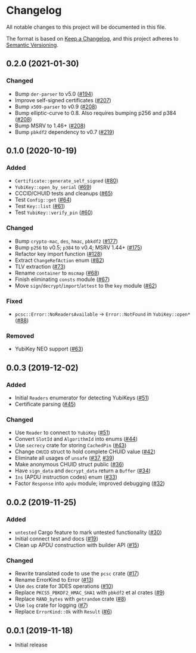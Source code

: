 # Changelog
All notable changes to this project will be documented in this file.

The format is based on [Keep a Changelog](https://keepachangelog.com/en/1.0.0/),
and this project adheres to [Semantic Versioning](https://semver.org/spec/v2.0.0.html).

## 0.2.0 (2021-01-30)
### Changed
- Bump `der-parser` to v5.0 ([#194])
- Improve self-signed certificates ([#207])
- Bump `x509-parser` to v0.9 ([#208])
- Bump elliptic-curve to 0.8. Also requires bumping p256 and p384 ([#208])
- Bump MSRV to 1.46+ ([#208])
- Bump `pbkdf2` dependency to v0.7 ([#219])

[#194]: https://github.com/iqlusioninc/yubikey-piv.rs/pull/194
[#207]: https://github.com/iqlusioninc/yubikey-piv.rs/pull/207
[#208]: https://github.com/iqlusioninc/yubikey-piv.rs/pull/208
[#219]: https://github.com/iqlusioninc/yubikey-piv.rs/pull/219

## 0.1.0 (2020-10-19)
### Added
- `Certificate::generate_self_signed` ([#80])
- `YubiKey::open_by_serial` ([#69])
- CCCID/CHUID tests and cleanups ([#65])
- Test `Config::get` ([#64])
- Test `Key::list` ([#61])
- Test `YubiKey::verify_pin` ([#60])

### Changed
- Bump `crypto-mac`, `des`, `hmac`, `pbkdf2` ([#177])
- Bump `p256` to v0.5; `p384` to v0.4; MSRV 1.44+ ([#175])
- Refactor key import function ([#128])
- Extract `ChangeRefAction` enum ([#82])
- TLV extraction ([#73])
- Rename `container` to `mscmap` ([#68])
- Finish eliminating `consts` module ([#67])
- Move `sign`/`decrypt`/`import`/`attest` to the `key` module ([#62])

### Fixed
- `pcsc::Error::NoReadersAvailable` -> `Error::NotFound` in `YubiKey::open*` ([#88])

### Removed
- YubiKey NEO support ([#63])

[#177]: https://github.com/iqlusioninc/yubikey-piv.rs/pull/177
[#175]: https://github.com/iqlusioninc/yubikey-piv.rs/pull/175
[#128]: https://github.com/iqlusioninc/yubikey-piv.rs/pull/128
[#82]: https://github.com/iqlusioninc/yubikey-piv.rs/pull/82
[#73]: https://github.com/iqlusioninc/yubikey-piv.rs/pull/73
[#88]: https://github.com/iqlusioninc/yubikey-piv.rs/pull/88
[#80]: https://github.com/iqlusioninc/yubikey-piv.rs/pull/80
[#69]: https://github.com/iqlusioninc/yubikey-piv.rs/pull/69
[#68]: https://github.com/iqlusioninc/yubikey-piv.rs/pull/68
[#67]: https://github.com/iqlusioninc/yubikey-piv.rs/pull/67
[#65]: https://github.com/iqlusioninc/yubikey-piv.rs/pull/65
[#64]: https://github.com/iqlusioninc/yubikey-piv.rs/pull/64
[#63]: https://github.com/iqlusioninc/yubikey-piv.rs/pull/63
[#62]: https://github.com/iqlusioninc/yubikey-piv.rs/pull/62
[#61]: https://github.com/iqlusioninc/yubikey-piv.rs/pull/61
[#60]: https://github.com/iqlusioninc/yubikey-piv.rs/pull/60

## 0.0.3 (2019-12-02)
### Added
- Initial `Readers` enumerator for detecting YubiKeys ([#51])
- Certificate parsing ([#45])

### Changed
- Use `Reader` to connect to `YubiKey` ([#51])
- Convert `SlotId` and `AlgorithmId` into enums ([#44])
- Use `secrecy` crate for storing `CachedPin` ([#43])
- Change `CHUID` struct to hold complete CHUID value ([#42])
- Eliminate all usages of `unsafe` ([#37], [#39])
- Make anonymous CHUID struct public ([#36])
- Have `sign_data` and `decrypt_data` return a `Buffer` ([#34])
- `Ins` (APDU instruction codes) enum ([#33])
- Factor `Response` into `apdu` module; improved debugging ([#32])

[#51]: https://github.com/iqlusioninc/yubikey-piv.rs/pull/51
[#45]: https://github.com/iqlusioninc/yubikey-piv.rs/pull/45
[#44]: https://github.com/iqlusioninc/yubikey-piv.rs/pull/44
[#43]: https://github.com/iqlusioninc/yubikey-piv.rs/pull/43
[#42]: https://github.com/iqlusioninc/yubikey-piv.rs/pull/42
[#39]: https://github.com/iqlusioninc/yubikey-piv.rs/pull/39
[#37]: https://github.com/iqlusioninc/yubikey-piv.rs/pull/37
[#36]: https://github.com/iqlusioninc/yubikey-piv.rs/pull/36
[#34]: https://github.com/iqlusioninc/yubikey-piv.rs/pull/34
[#33]: https://github.com/iqlusioninc/yubikey-piv.rs/pull/33
[#32]: https://github.com/iqlusioninc/yubikey-piv.rs/pull/32

## 0.0.2 (2019-11-25)
### Added
- `untested` Cargo feature to mark untested functionality ([#30])
- Initial connect test and docs ([#19])
- Clean up APDU construction with builder API ([#15])

### Changed
- Rewrite translated code to use the `pcsc` crate ([#17])
- Rename ErrorKind to Error ([#13])
- Use `des` crate for 3DES operations ([#10])
- Replace `PKCS5_PBKDF2_HMAC_SHA1` with `pbkdf2` et al crates ([#9])
- Replace `RAND_bytes` with `getrandom` crate ([#8])
- Use `log` crate for logging ([#7])
- Replace `ErrorKind::Ok` with `Result` ([#6])

[#30]: https://github.com/iqlusioninc/yubikey-piv.rs/pull/30
[#19]: https://github.com/iqlusioninc/yubikey-piv.rs/pull/19
[#17]: https://github.com/iqlusioninc/yubikey-piv.rs/pull/17
[#15]: https://github.com/iqlusioninc/yubikey-piv.rs/pull/15
[#13]: https://github.com/iqlusioninc/yubikey-piv.rs/pull/13
[#10]: https://github.com/iqlusioninc/yubikey-piv.rs/pull/10
[#9]: https://github.com/iqlusioninc/yubikey-piv.rs/pull/9
[#8]: https://github.com/iqlusioninc/yubikey-piv.rs/pull/8
[#7]: https://github.com/iqlusioninc/yubikey-piv.rs/pull/7
[#6]: https://github.com/iqlusioninc/yubikey-piv.rs/pull/6

## 0.0.1 (2019-11-18)
- Initial release

